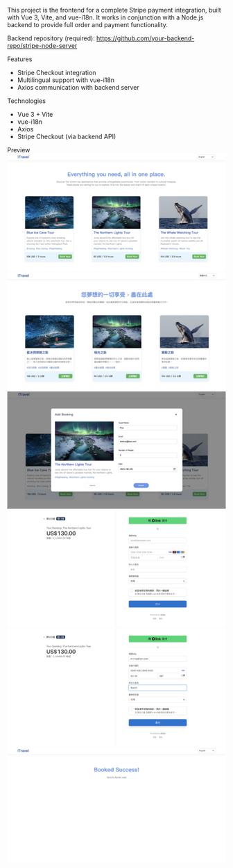 This project is the frontend for a complete Stripe payment integration, built with Vue 3, Vite, and vue-i18n. It works in conjunction with a Node.js backend to provide full order and payment functionality.

Backend repository (required): https://github.com/your-backend-repo/stripe-node-server

Features
- Stripe Checkout integration
- Multilingual support with vue-i18n
- Axios communication with backend server


Technologies
- Vue 3 + Vite
- vue-i18n
- Axios
- Stripe Checkout (via backend API)


Preview
![image1](image.png)
![image2](image-1.png)
![image3](image-2.png)
![image4](image-3.png)
![image5](image-4.png)
![image6](image-5.png)